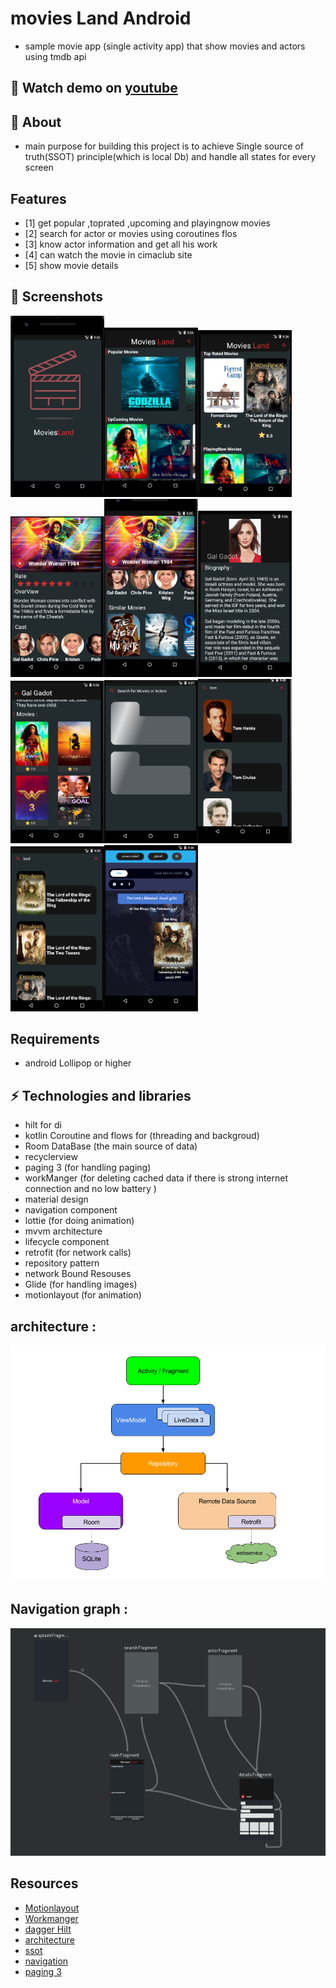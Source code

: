 # movies Land Android

* sample movie app (single activity app) that show movies and actors using tmdb api
## 🎥 Watch demo on [youtube](https://youtu.be/jPT40HjXRlI)
## 🧐 About
* main purpose for building this project is to achieve Single source of truth(SSOT) principle(which is local Db) and handle all states for every screen

## Features
- [1] get popular ,toprated ,upcoming and playingnow movies
- [2] search for actor or movies using coroutines flos
- [3] know actor information and get all his work
- [4] can watch the movie in cimaclub site
- [5] show movie details 

## 📱 Screenshots 
<img width="150" alt="Screen Shot 2020-09-04 at 2 48 55 PM" src="/pics/s1.PNG"><img width="150" alt="Screen Shot 2020-09-04 at 2 48 55 PM" src="/pics/s2.PNG"><img width="150" alt="Screen Shot 2020-09-04 at 2 48 55 PM" src="/pics/s7.PNG"><img width="150" alt="Screen Shot 2020-09-04 at 2 48 55 PM" src="/pics/s3.PNG"><img width="150" alt="Screen Shot 2020-09-04 at 2 48 55 PM" src="/pics/s4.PNG"><img width="150" alt="Screen Shot 2020-09-04 at 2 48 55 PM" src="/pics/s5.PNG"><img width="150" alt="Screen Shot 2020-09-04 at 2 48 55 PM" src="/pics/s6.PNG"><img width="150" alt="Screen Shot 2020-09-04 at 2 48 55 PM" src="/pics/s8.PNG"><img width="150" alt="Screen Shot 2020-09-04 at 2 48 55 PM" src="/pics/s9.PNG"><img width="150" alt="Screen Shot 2020-09-04 at 2 48 55 PM" src="/pics/s10.PNG"><img width="150" alt="Screen Shot 2020-09-04 at 2 48 55 PM" src="/pics/s11.PNG">

## Requirements
 * android Lollipop or higher

## ⚡ Technologies and libraries
* hilt for di
* kotlin Coroutine and flows for (threading and backgroud)
* Room DataBase (the main source of data)
* recyclerview
* paging 3 (for handling paging)
* workManger (for deleting cached data if there is strong internet connection and no low battery )
* material design
* navigation component
* lottie (for doing animation)
* mvvm architecture
* lifecycle component
* retrofit (for network calls)
* repository pattern
* network Bound Resouses
* Glide (for handling images)
* motionlayout (for animation)
## architecture : 
<img alt="Screen Shot 2020-09-04 at 2 48 55 PM" src="/pics/final-architecture.png">

## Navigation graph :
<img alt="Screen Shot 2020-09-04 at 2 48 55 PM" src="/pics/navgraph.PNG">


## Resources
- [Motionlayout](https://developer.android.com/training/constraint-layout/motionlayout)
- [Workmanger](https://developer.android.com/topic/libraries/architecture/workmanager)
- [dagger Hilt](https://www.youtube.com/watch?v=nfazwQFQjAM)
- [architecture](https://developer.android.com/jetpack/guide)
- [ssot](https://medium.com/@sina.rahimi/single-source-of-truth-with-mvvm-retrofit2-livedata-rxjava-and-room-in-repository-pattern-f5304f39175)
- [navigation](https://developer.android.com/guide/navigation)
- [paging 3](https://developer.android.com/topic/libraries/architecture/paging/v3-overview)
